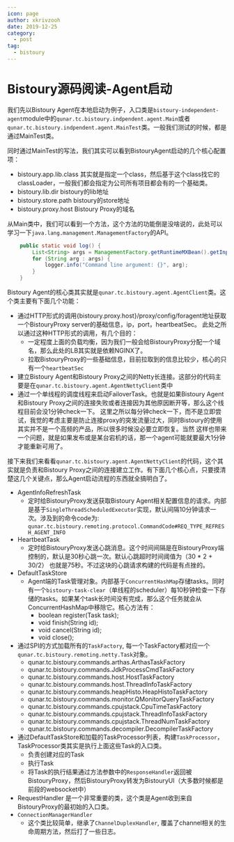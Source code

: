```yaml
---
icon: page
author: xkrivzooh
date: 2019-12-25
category:
  - post
tag:
  - bistoury
---
```


# Bistoury源码阅读-Agent启动


我们先以Bistoury Agent在本地启动为例子，入口类是`bistoury-independent-agent`module中的`qunar.tc.bistoury.indpendent.agent.Main`或者
`qunar.tc.bistoury.indpendent.agent.MainTest`类。一般我们测试的时候，都是通过MainTest类。

同时通过MainTest的写法，我们其实可以看到BistouryAgent启动的几个核心配置项：

- bistoury.app.lib.class 其实就是指定一个class，然后基于这个class找它的classLoader，一般我们都会指定为公司所有项目都会有的一个基础类。
- bistoury.lib.dir bistoury的lib地址
- bistoury.store.path bistoury的store地址
- bistoury.proxy.host Bistoury Proxy的域名



从Main类中，我们可以看到一个方法，这个方法的功能倒是没啥说的，此处可以学习一下`java.lang.management.ManagementFactory`的API。

```java
    public static void log() {
        List<String> args = ManagementFactory.getRuntimeMXBean().getInputArguments();
        for (String arg : args) {
            logger.info("Command line argument: {}", arg);
        }
    }
```

Bistoury Agent的核心类其实就是`qunar.tc.bistoury.agent.AgentClient`类。这个类主要有下面几个功能：

- 通过HTTP形式的调用{bistoury.proxy.host}/proxy/config/foragent地址获取一个BistouryProxy server的基础信息，ip，port，heartbeatSec。
此处之所以通过这种HTTP形式的调用，有几个目的：
    - 一定程度上面的负载均衡，因为我们一般会给BistouryProxy分配一个域名，那么此处的LB其实就是依赖NGINX了。
    - 拉取BistouryProxy的一些基础信息，目前拉取到的信息比较少，核心的只有一个`heartbeatSec`
- 建立Bistoury Agent和Bistoury Proxy之间的Netty长连接。这部分的代码主要是在`qunar.tc.bistoury.agent.AgentNettyClient`类中
- 通过一个单线程的调度线程来启动FailoverTask。也就是如果Bistoury Agent和Bistoury Proxy之间的连接失败或者连接因为其他原因断开等，那么这个线程目前会没1分钟check一下。
这里之所以每分钟check一下，而不是立即尝试，我觉的考虑主要是防止连接proxy的突发流量过大，同时Bistoury的使用其实并不是一个高频的产品，所以很多时候没必要立即恢复。当然
这样也带来一个问题，就是如果发布或是某台宕机的话，那一个agent可能就要最大1分钟才能重新可用了。

接下来我们来看看`qunar.tc.bistoury.agent.AgentNettyClient`的代码，这个其实就是负责和Bistoury Proxy之间的连接建立工作。有下面几个核心点，只要摸清楚这几个关键点，那么Agent启动流程的东西就全搞明白了。

- AgentInfoRefreshTask
    - 定时给BistouryProxy发送获取Bistoury Agent相关配置信息的请求。内部是基于`SingleThreadScheduledExecutor`实现，默认间隔10分钟请求一次。涉及到的命令code为:
    `qunar.tc.bistoury.remoting.protocol.CommandCode#REQ_TYPE_REFRESH_AGENT_INFO`
- HeartbeatTask
    - 定时给BistouryProxy发送心跳消息。这个时间间隔是在BistouryProxy端控制的，默认是30秒心跳一次。默认心跳超时时间阈值为（30 * 2 + 30/2） 也就是75秒。不过这块的心跳请求构建的代码是有点挫的。
- DefaultTaskStore
    - Agent端的Task管理对象。内部基于`ConcurrentHashMap`存储tasks。同时有一个`bistoury-task-clear`（单线程的scheduler）每10秒钟检查一下存储的tasks。如果某个task长时间没有完成，那么这个任务就会从ConcurrentHashMap中移除它。核心方法有：
        - boolean register(Task task);
        - void finish(String id);
        - void cancel(String id);
        - void close();
- 通过SPI的方式加载所有的`TaskFactory`, 每一个TaskFactory都对应一个`qunar.tc.bistoury.remoting.netty.Task`对象。
    - qunar.tc.bistoury.commands.arthas.ArthasTaskFactory
    - qunar.tc.bistoury.commands.JdkProcessCmdTaskFactory
    - qunar.tc.bistoury.commands.host.HostTaskFactory
    - qunar.tc.bistoury.commands.host.ThreadInfoTaskFactory
    - qunar.tc.bistoury.commands.heapHisto.HeapHistoTaskFactory
    - qunar.tc.bistoury.commands.monitor.QMonitorQueryTaskFactory
    - qunar.tc.bistoury.commands.cpujstack.CpuTimeTaskFactory
    - qunar.tc.bistoury.commands.cpujstack.ThreadInfoTaskFactory
    - qunar.tc.bistoury.commands.cpujstack.ThreadNumTaskFactory
    - qunar.tc.bistoury.commands.decompiler.DecompilerTaskFactory
- 通过DefaultTaskStore和加载的TaskProcessor列表，构建`TaskProcessor`，TaskProcessor类其实是执行上面这些Task的入口类。
    - 负责创建对应的Task
    - 执行Task
    - 将Task的执行结果通过方法参数中的`ResponseHandler`返回被BistouryProxy，然后BistouryProxy转发为BistouryUI（大多数时候都是前段的websocket中）
- RequestHandler 是一个非常重要的类，这个类是Agent收到来自BistouryProxy的最初始的入口类。
- `ConnectionManagerHandler`
    - 这个类比较简单，继承了`ChannelDuplexHandler`, 覆盖了channel相关的生命周期方法，然后打了一些日志。
